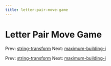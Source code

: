 ```yaml
---
title: letter-pair-move-game
---
```




# Letter Pair Move Game

Prev: [string-transform](string-transform.md)
Next:
[maximum-building-i](maximum-building-i.md)

Prev: [string-transform](string-transform.md)
Next:
[maximum-building-i](maximum-building-i.md)
